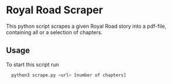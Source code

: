 
# Royal Road Scraper

This python script scrapes a given Royal Road story into a pdf-file, containing all or a selection of chapters.



## Usage

To start this script run

```bash
  python3 scrape.py <url> [number of chapters]
```

